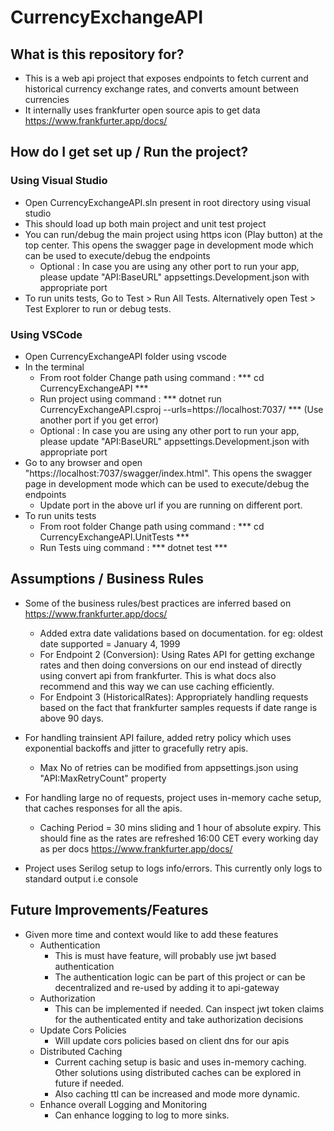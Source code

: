# CurrencyExchangeAPI

## What is this repository for? 

- This is a web api project that exposes endpoints to fetch current and historical currency exchange rates, and converts amount between currencies 
- It internally uses frankfurter open source apis to get data https://www.frankfurter.app/docs/

## How do I get set up / Run the project? 

### Using Visual Studio
- Open CurrencyExchangeAPI.sln present in root directory using visual studio 
- This should load up both main project and unit test project
- You can run/debug the main project using https icon (Play button) at the top center. This opens the swagger page in development mode which can be used to execute/debug the endpoints
	- Optional : In case you are using any other port to run your app, please update "API:BaseURL" appsettings.Development.json with appropriate port
- To run units tests, Go to Test > Run All Tests. Alternatively open Test > Test Explorer to run or debug tests.

### Using VSCode
- Open CurrencyExchangeAPI folder using vscode
- In the terminal
	- From root folder Change path using command : ***  cd CurrencyExchangeAPI ***
	- Run project using command : *** dotnet run CurrencyExchangeAPI.csproj --urls=https://localhost:7037/ ***  (Use another port if you get error)
	- Optional : In case you are using any other port to run your app, please update "API:BaseURL" appsettings.Development.json with appropriate port
- Go to any browser and open "https://localhost:7037/swagger/index.html". This opens the swagger page in development mode which can be used to execute/debug the endpoints
	- Update port in the above url if you are running on different port.
- To run units tests
	- From root folder Change path using command : *** cd CurrencyExchangeAPI.UnitTests ***  
	- Run Tests uing command :  ***  dotnet test ***  


## Assumptions / Business Rules
 - Some of the business rules/best practices are inferred based on https://www.frankfurter.app/docs/
	- Added extra date validations based on documentation. for eg: oldest date supported = January 4, 1999
	- For Endpoint 2 (Conversion): Using Rates API for getting exchange rates and then doing conversions on our end instead of directly using convert api from frankfurter. This is what docs also recommend and this way we can use caching efficiently.
	- For Endpoint 3 (HistoricalRates): Appropriately handling requests based on the fact that frankfurter samples requests if date range is above 90 days.

- For handling trainsient API failure, added retry policy which uses exponential backoffs and jitter to gracefully retry apis.
	- Max No of retries can be modified from appsettings.json using "API:MaxRetryCount" property

- For handling large no of requests, project uses in-memory cache setup, that caches responses for all the apis.
	- Caching Period = 30 mins sliding and 1 hour of absolute expiry. This should fine as the rates are refreshed 16:00 CET every working day as per docs https://www.frankfurter.app/docs/ 

- Project uses Serilog setup to logs info/errors. This currently only logs to standard output i.e console

## Future Improvements/Features
 - Given more time and context would like to add these features
	- Authentication
		- This is must have feature, will probably use jwt based authentication
		- The authentication logic can be part of this project or can be decentralized and re-used by adding it to api-gateway
    - Authorization
		- This can be implemented if needed. Can inspect jwt token claims for the authenticated entity and take authorization decisions
    - Update Cors Policies
		- Will update cors policies based on client dns for our apis
	- Distributed Caching 
		- Current caching setup is basic and uses in-memory caching. Other solutions using distributed caches can be explored in future if needed.
		- Also caching ttl can be increased and mode more dynamic.
	- Enhance overall Logging and Monitoring
		- Can enhance logging to log to more sinks.